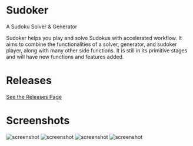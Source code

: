 # Sudoker
A Sudoku Solver &amp; Generator

Sudoker helps you play and solve Sudokus with accelerated workflow.
It aims to combine the functionalities of a solver, generator, and sudoker player, along with many other side functions.
It is still in its primitive stages and will have new functions and features added.

# Releases
[See the Releases Page](https://github.com/Shayna003/sudoker/releases/latest)

# Screenshots
![screenshot](https://user-images.githubusercontent.com/79242907/120547776-23989100-c424-11eb-818f-e9591b37f131.png)
![screenshot](https://user-images.githubusercontent.com/79242907/120548418-e7b1fb80-c424-11eb-8e93-7eae37ebcb20.png)
![screenshot](https://user-images.githubusercontent.com/79242907/120548426-e97bbf00-c424-11eb-8291-0e281ea26c88.png)
![screenshot](https://user-images.githubusercontent.com/79242907/120548819-6149e980-c425-11eb-98e6-108324a0788f.png)



